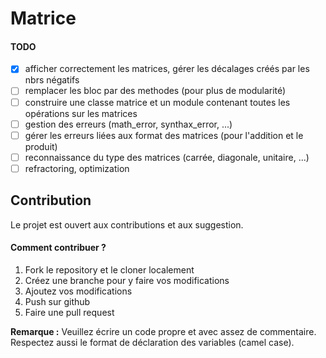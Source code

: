 # Matrice


#### TODO

- [x] afficher correctement les matrices, gérer les décalages créés par les nbrs négatifs
- [ ] remplacer les bloc par des methodes (pour plus de modularité)
- [ ] construire une classe matrice et un module contenant toutes les opérations sur les matrices
- [ ] gestion des erreurs (math_error, synthax_error, ...)
- [ ] gérer les erreurs liées aux format des matrices (pour l'addition et le produit)
- [ ] reconnaissance du type des matrices (carrée, diagonale, unitaire, ...)
- [ ] refractoring, optimization 

## Contribution

Le projet est ouvert aux contributions et aux suggestion.

#### Comment contribuer ?

1. Fork le repository et le cloner localement
2. Créez une branche pour y faire vos modifications
3. Ajoutez vos modifications
4. Push sur github
5. Faire une pull request

**Remarque :** Veuillez écrire un code propre et avec assez de commentaire. Respectez aussi le format de déclaration des variables (camel case). 